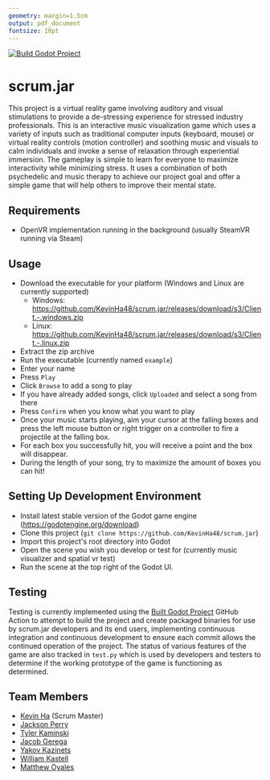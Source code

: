 ```yaml
---
geometry: margin=1.5cm
output: pdf_document
fontsize: 10pt
---
```



[![Build Godot Project](https://github.com/KevinHa48/scrum.jar/actions/workflows/build.yml/badge.svg)](https://github.com/KevinHa48/scrum.jar/actions/workflows/build.yml)

# scrum.jar
This project is a virtual reality game involving auditory and visual stimulations to provide a de-stressing experience for stressed industry professionals.
This is an interactive music visualization game which uses a variety of inputs such as traditional computer inputs (keyboard, mouse) or virtual reality controls (motion controller) and soothing music and visuals to calm individuals and invoke a sense of relaxation through experiential immersion.
The gameplay is simple to learn for everyone to maximize interactivity while minimizing stress. It uses a combination of both psychedelic and music therapy to achieve our project goal and offer a simple game that will help others to improve their mental state.

## Requirements
- OpenVR implementation running in the background (usually SteamVR running via Steam)

## Usage
- Download the executable for your platform (Windows and Linux are currently supported)
    - Windows: <https://github.com/KevinHa48/scrum.jar/releases/download/s3/Client.-.windows.zip>
    - Linux: <https://github.com/KevinHa48/scrum.jar/releases/download/s3/Client.-.linux.zip>
- Extract the zip archive
- Run the executable (currently named `example`)
- Enter your name
- Press `Play`
- Click `Browse` to add a song to play
- If you have already added songs, click `Uploaded` and select a song from there
- Press `Confirm` when you know what you want to play
- Once your music starts playing, aim your cursor at the falling boxes and press the left mouse button or right trigger on a controller to fire a projectile at the falling box.
- For each box you successfully hit, you will receive a point and the box will disappear.
- During the length of your song, try to maximize the amount of boxes you can hit!

## Setting Up Development Environment
- Install latest stable version of the Godot game engine (https://godotengine.org/download)
- Clone this project (`git clone https://github.com/KevinHa48/scrum.jar`)
- Import this project's root directory into Godot
- Open the scene you wish you develop or test for (currently music visualizer and spatial vr test)
- Run the scene at the top right of the Godot UI.


## Testing
Testing is currently implemented using the [Built Godot Project](https://github.com/josephbmanley/build-godot-action) GitHub Action to attempt to build the project and create packaged binaries for use by scrum.jar developers and its end users, implementing continuous integration and continuous development to ensure each commit allows the continued operation of the project.
The status of various features of the game are also tracked in `test.py` which is used by developers and testers to determine if the working prototype of the game is functioning as determined.

## Team Members
- [Kevin Ha](https://github.com/KevinHa48) (Scrum Master)
- [Jackson Perry](https://github.com/jackperry2187)
- [Tyler Kaminski](https://github.com/durcor)
- [Jacob Gerega](https://github.com/jgerega107)
- [Yakov Kazinets](https://github.com/yakovkazinets)
- [William Kastell](https://github.com/liamsusername)
- [Matthew Oyales](https://github.com/moyales)
